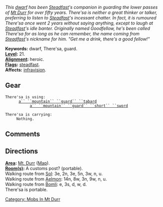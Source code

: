 *This [dwarf](Dwarves.md "wikilink") has been
[Steadfast](Steadfast_(mob).md "wikilink")'s companion in guarding the
lower passes of [Mt Durr](:Category:_Mt_Durr.md "wikilink") for over
fifty years. There'sa is neither a great thinker or talker, preferring
to listen to [Steadfast](Steadfast_(mob).md "wikilink")'s incessant
chatter. In fact, it is rumoured There'sa once went 2 years without
saying anything, except to laugh at
[Steadfast](Steadfast_(mob).md "wikilink")'s idle banter. Originally
named Goodfellow, he's been called There'sa for as long as he can
remember, the name coming from
[Steadfast](Steadfast_(mob).md "wikilink")'s nickname for him. "Get me a
drink, there's a good fellow!"*

**Keywords:** dwarf, There'sa, guard.  
**[Level](Level.md "wikilink"):** 21.  
**[Alignment](Alignment.md "wikilink"):** heroic.  
**[Flags](:Category:_Mob_Types.md "wikilink"):**
[steadfast](Sentinel_Mobs.md "wikilink").  
**Affects:** [infravision](Infravision.md "wikilink").  

## Gear

`There'sa is using:`  
<worn on body>`      `[`a`` ``mountain`` ``guard`` ``tabard`](Mountain_Guard_Tabard.md "wikilink")  
<wielded>`           `[`a`` ``mountain`` ``guard`` ``short`` ``sword`](Mountain_Guard_Short_Sword.md "wikilink")

`There'sa is carrying:`  
`     Nothing.`

## Comments

## Directions

**[Area](:Category:_Areas.md "wikilink"):** [Mt.
Durr](:Category:_Mt_Durr.md "wikilink")
([Map](Mt_Durr_Map.md "wikilink")).  
**[Room(s)](:Category:_Rooms.md "wikilink"):** A customs post?
(portable).  
Walking route from [Sol](Sol.md "wikilink"): 3e, 2n, 3e, 5n, 3w, n, u.  
Walking route from [Aelmon](Aelmon.md "wikilink"): 14n, 8w, 3n, 9w, n,
u.  
Walking route from [Bomli](Bomli.md "wikilink"): e, 3s, d, w, d.  
There'sa is portable.  

[Category: Mobs In Mt Durr](Category:_Mobs_In_Mt_Durr "wikilink")
